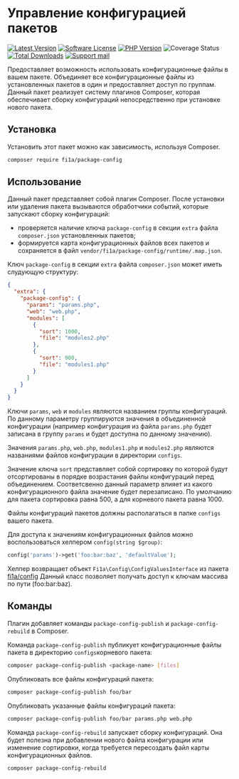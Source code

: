 # Управление конфигурацией пакетов

[![Latest Version][badge-release]][packagist]
[![Software License][badge-license]][license]
[![PHP Version][badge-php]][php]
![Coverage Status][badge-coverage]
[![Total Downloads][badge-downloads]][downloads]
[![Support mail][badge-mail]][mail]

Предоставляет возможность использовать конфигурационные файлы в вашем пакете. Объединяет все конфигурационные файлы
из установленных пакетов в один и предоставляет доступ по группам. Данный пакет реализует систему плагинов Composer,
которая обеспечивает сборку конфигураций непосредственно при установке нового пакета.

## Установка

Установить этот пакет можно как зависимость, используя Composer.

``` bash
composer require fi1a/package-config
```

## Использование

Данный пакет представляет собой плагин Composer.
После установки или удаления пакета вызываются обработчики событий, которые запускают сборку конфигураций:

- проверяется наличие ключа `package-config` в секции `extra` файла `composer.json` установленных пакетов;
- формируется карта конфигурационных файлов всех пакетов и сохраняется в файл `vendor/fi1a/package-config/runtime/.map.json`.

Ключ `package-config` в секции `extra` файла `composer.json` может иметь слудующую структуру:

```json
{
  "extra": {
    "package-config": {
      "params": "params.php",
      "web": "web.php",
      "modules": [
        {
          "sort": 1000,
          "file": "modules2.php"
        },
        {
          "sort": 900,
          "file": "modules1.php"
        }
      ]
    }
  }
}
```

Ключи `params`, `web` и `modules` являются названием группы конфигураций. По данному параметру группируются
значения в объединенной конфигурации (например конфигурация из файла `params.php` будет записана в группу `params` и
будет доступна по данному значению).

Значения `params.php`, `web.php`, `modules1.php` и `modules2.php` являются названиями файлов конфигурации в директории
`configs`.

Значение ключа `sort` представляет собой сортировку по которой будут отсортированы в порядке возрастания файлы
конфигураций перед объединением. Соответсвенно данный параметр влияет из какого конфигурационного файла значение
будет перезаписано. По умолчанию для пакета сортировка равна 500, а для корневого пакета равна 1000.

Файлы конфигураций пакетов должны располагаться в папке `configs` вашего пакета.

Для доступа к значениям конфигурационных файлов можно воспользоваться хелпером `config(string $group)`:

```php
config('params')->get('foo:bar:baz', 'defaultValue');
```

Хелпер возвращает объект `Fi1a\Config\ConfigValuesInterface` из пакета [fi1a/config](https://github.com/fi1a/config#класс-со-значениями)
Данный класс позволяет получать доступ к ключам массива по пути (foo:bar:baz).

## Команды

Плагин добавляет команды `package-config-publish` и `package-config-rebuild` в Composer.

Команда `package-config-publish` публикует конфигурационные файлы пакета в директорию `configs`корневого пакета:

```bash
composer package-config-publish <package-name> [files]
```

Опубликовать все файлы конфигураций пакета:

```bash
composer package-config-publish foo/bar
```

Опубликовать указанные файлы конфигураций пакета:

```bash
composer package-config-publish foo/bar params.php web.php
```

Команда `package-config-rebuild` запускает сборку конфигураций. Она будет полезна при добавлении нового
файла конфигурации или изменение сортировки, когда требуется пересоздать файл карты конфигурационных файлов.

```bash
composer package-config-rebuild
```

[badge-release]: https://img.shields.io/packagist/v/fi1a/package-config?label=release
[badge-license]: https://img.shields.io/github/license/fi1a/package-config?style=flat-square
[badge-php]: https://img.shields.io/packagist/php-v/fi1a/package-config?style=flat-square
[badge-coverage]: https://img.shields.io/badge/coverage-100%25-green
[badge-downloads]: https://img.shields.io/packagist/dt/fi1a/package-config.svg?style=flat-square&colorB=mediumvioletred
[badge-mail]: https://img.shields.io/badge/mail-support%40fi1a.ru-brightgreen

[packagist]: https://packagist.org/packages/fi1a/package-config
[license]: https://github.com/fi1a/package-config/blob/master/LICENSE
[php]: https://php.net
[downloads]: https://packagist.org/packages/fi1a/package-config
[mail]: mailto:support@fi1a.ru